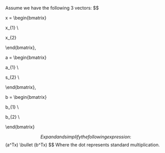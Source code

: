 Assume we have the following 3 vectors:
$$

x = \begin{bmatrix}

x_{1} \\

x_{2}

\end{bmatrix},

a = \begin{bmatrix}

a_{1} \\

s_{2} \\

\end{bmatrix},

b = \begin{bmatrix}

b_{1} \\

b_{2} \\

\end{bmatrix}

$$
Expand and simplify the following expression:
$$
(a^Tx) \bullet (b^Tx)
$$
Where the dot represents standard multiplication.